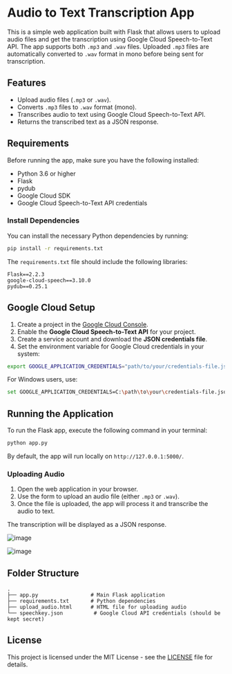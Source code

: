 
# Audio to Text Transcription App

This is a simple web application built with Flask that allows users to upload audio files and get the transcription using Google Cloud Speech-to-Text API. The app supports both `.mp3` and `.wav` files. Uploaded `.mp3` files are automatically converted to `.wav` format in mono before being sent for transcription.

## Features

- Upload audio files (`.mp3` or `.wav`).
- Converts `.mp3` files to `.wav` format (mono).
- Transcribes audio to text using Google Cloud Speech-to-Text API.
- Returns the transcribed text as a JSON response.

## Requirements

Before running the app, make sure you have the following installed:

- Python 3.6 or higher
- Flask
- pydub
- Google Cloud SDK
- Google Cloud Speech-to-Text API credentials

### Install Dependencies

You can install the necessary Python dependencies by running:

```bash
pip install -r requirements.txt
```

The `requirements.txt` file should include the following libraries:

```
Flask==2.2.3
google-cloud-speech==3.10.0
pydub==0.25.1
```

## Google Cloud Setup

1. Create a project in the [Google Cloud Console](https://console.cloud.google.com/).
2. Enable the **Google Cloud Speech-to-Text API** for your project.
3. Create a service account and download the **JSON credentials file**.
4. Set the environment variable for Google Cloud credentials in your system:

```bash
export GOOGLE_APPLICATION_CREDENTIALS="path/to/your/credentials-file.json"
```

For Windows users, use:

```bash
set GOOGLE_APPLICATION_CREDENTIALS=C:\path\to\your\credentials-file.json
```

## Running the Application

To run the Flask app, execute the following command in your terminal:

```bash
python app.py
```

By default, the app will run locally on `http://127.0.0.1:5000/`.

### Uploading Audio

1. Open the web application in your browser.
2. Use the form to upload an audio file (either `.mp3` or `.wav`).
3. Once the file is uploaded, the app will process it and transcribe the audio to text.

The transcription will be displayed as a JSON response.


![image](https://github.com/user-attachments/assets/ed5fc718-ef13-4c6c-8848-2d75ac919549)


![image](https://github.com/user-attachments/assets/c4f2daf6-138a-4e9b-8098-09b214cfd1da)


## Folder Structure

```
.
├── app.py                 # Main Flask application
├── requirements.txt       # Python dependencies
├── upload_audio.html      # HTML file for uploading audio
└── speechkey.json          # Google Cloud API credentials (should be kept secret)
```

## License

This project is licensed under the MIT License - see the [LICENSE](LICENSE) file for details.
